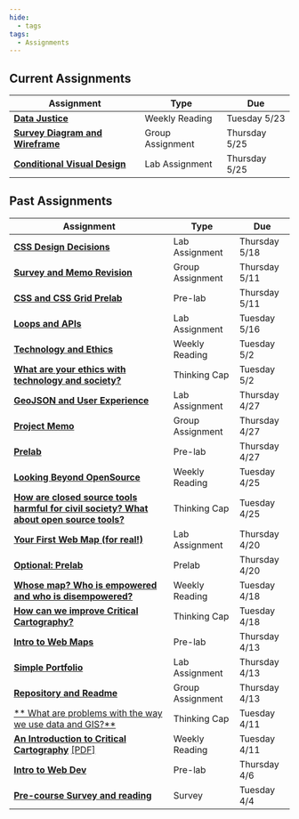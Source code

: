 ```yaml
---
hide:
  - tags
tags:
  - Assignments
---
```

## Current Assignments

|Assignment|Type|Due|
|-----------|----|---|
|[**Data Justice**](./week7/reading.md)|Weekly Reading|Tuesday 5/23|
|[**Survey Diagram and Wireframe**](./week6/group_assignment.md)|Group Assignment|Thursday 5/25||[**The connection between Data Justice, Design Justice, and us**](./week7/thinking_cap.md)|Thinking Cap|Tuesday 5/23|
|[**Conditional Visual Design**](./week7/lab_assignment.md)|Lab Assignment|Thursday 5/25|



## Past Assignments

|Assignment|Type|Due|
|-----------|----|---|
|[**CSS Design Decisions**](./week6/lab_assignment.md)|Lab Assignment|Thursday 5/18|
|[**Survey and Memo Revision**](./week4/group_assignment.md)|Group Assignment|Thursday 5/11|
|[**CSS and CSS Grid Prelab**](./week6/prelab.md)|Pre-lab|Thursday 5/11|
|[**Loops and APIs**](./week5/lab_assignment.md)|Lab Assignment|Tuesday 5/16|
|[**Technology and Ethics**](./week4/reading.md)|Weekly Reading|Tuesday 5/2|
|[**What are your ethics with technology and society?**](./week4/thinking_cap.md)|Thinking Cap|Tuesday 5/2|
|[**GeoJSON and User Experience**](./week3/lab_assignment.md)|Lab Assignment|Thursday 4/27|
|[**Project Memo**](./week2/group_assignment.md)|Group Assignment|Thursday 4/27|
|[**Prelab**](./week4/prelab.md)|Pre-lab|Thursday 4/27|
|[**Looking Beyond OpenSource**](./week3/reading.md)|Weekly Reading|Tuesday 4/25|
|[**How are closed source tools harmful for civil society? What about open source tools?**](./week3/thinking_cap.md)|Thinking Cap|Tuesday 4/25|
|[**Your First Web Map (for real!)**](./week2/lab_assignment.md)|Lab Assignment|Thursday 4/20|
|[**Optional: Prelab**](./week3/prelab.md)|Prelab|Thursday 4/20|
|[**Whose map? Who is empowered and who is disempowered?**](./week2/reading.md)|Weekly Reading|Tuesday 4/18|
|[**How can we improve Critical Cartography?**](./week2/thinking_cap.md)|Thinking Cap|Tuesday 4/18|
|[**Intro to Web Maps**](./week2/prelab.md)|Pre-lab|Thursday 4/13|
|[**Simple Portfolio**](./week1/lab_assignment.md)|Lab Assignment|Thursday 4/13|
|[**Repository and Readme**](./week1/group_assignment.md)|Group Assignment|Thursday 4/13|
|[** What are problems with the way we use data and GIS?**](./week1/thinking_cap.md)|Thinking Cap|Tuesday 4/11|
[**An Introduction to Critical Cartography**](./week1/reading.md) [[PDF]](../materials/readings/An_Introduction_to_Critical_Cartography.pdf)|Weekly Reading|Tuesday 4/11|
|[**Intro to Web Dev**](./week1/prelab.md)|Pre-lab|Thursday 4/6|
|[**Pre-course Survey and reading**](week0.md)|Survey|Tuesday 4/4|
